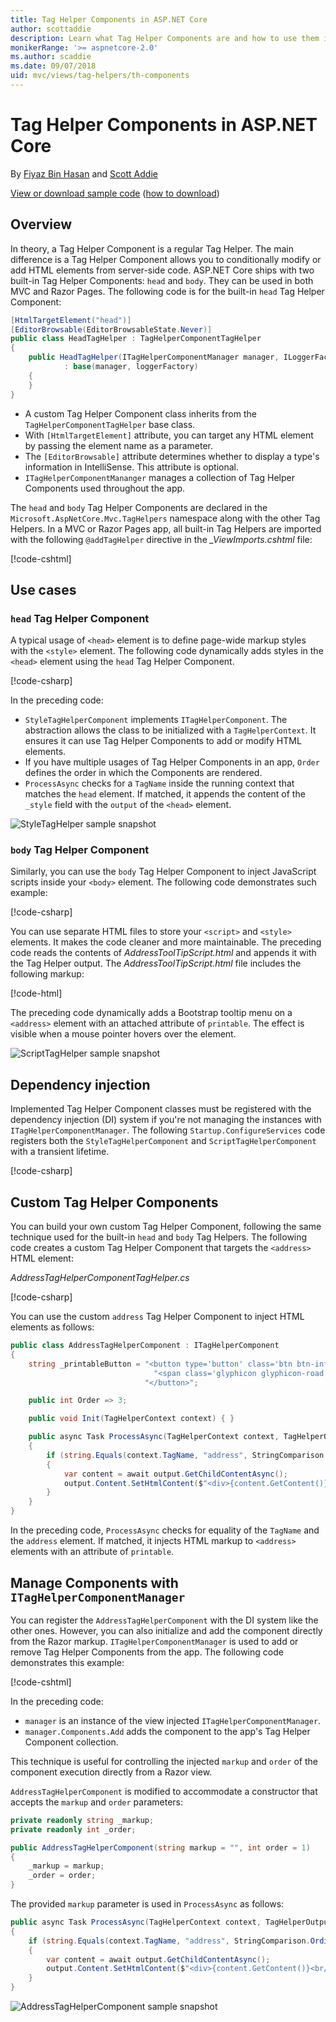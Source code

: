 ```yaml
---
title: Tag Helper Components in ASP.NET Core
author: scottaddie
description: Learn what Tag Helper Components are and how to use them in ASP.NET Core.
monikerRange: '>= aspnetcore-2.0'
ms.author: scaddie
ms.date: 09/07/2018
uid: mvc/views/tag-helpers/th-components
---
```

# Tag Helper Components in ASP.NET Core

By [Fiyaz Bin Hasan](https://github.com/fiyazbinhasan) and [Scott Addie](https://twitter.com/Scott_Addie)

[View or download sample code](https://github.com/aspnet/Docs/tree/master/aspnetcore/mvc/views/tag-helpers/th-components/samples) ([how to download](xref:tutorials/index#how-to-download-a-sample))

## Overview

In theory, a Tag Helper Component is a regular Tag Helper. The main difference is a Tag Helper Component allows you to conditionally modify or add HTML elements from server-side code. ASP.NET Core ships with two built-in Tag Helper Components: `head` and `body`. They can be used in both MVC and Razor Pages. The following code is for the built-in `head` Tag Helper Component:

```csharp
[HtmlTargetElement("head")]
[EditorBrowsable(EditorBrowsableState.Never)]
public class HeadTagHelper : TagHelperComponentTagHelper
{
	public HeadTagHelper(ITagHelperComponentManager manager, ILoggerFactory loggerFactory)
            : base(manager, loggerFactory)
	{
	}
}
```

* A custom Tag Helper Component class inherits from the `TagHelperComponentTagHelper` base class.
* With `[HtmlTargetElement]` attribute, you can target any HTML element by passing the element name as a parameter.
* The `[EditorBrowsable]` attribute determines whether to display a type's information in IntelliSense. This attribute is optional.
* `ITagHelperComponentMananger` manages a collection of Tag Helper Components used throughout the app.

The `head` and `body` Tag Helper Components are declared in the `Microsoft.AspNetCore.Mvc.TagHelpers` namespace along with the other Tag Helpers. In a MVC or Razor Pages app, all built-in Tag Helpers are imported with the following `@addTagHelper` directive in the *_ViewImports.cshtml* file:

[!code-cshtml[](th-components/samples/RazorPagesSample/Pages/_ViewImports.cshtml?name=snippet_AddTagHelperDirective)]

## Use cases

### `head` Tag Helper Component

A typical usage of `<head>` element is to define page-wide markup styles with the `<style>` element. The following code dynamically adds styles in the `<head>` element using the `head` Tag Helper Component.

[!code-csharp[](th-components/samples/RazorPagesSample/TagHelpers/StyleTagHelperComponent.cs?name=snippet_StyleTagHelperComponentClass)]

In the preceding code:

* `StyleTagHelperComponent` implements `ITagHelperComponent`. The abstraction allows the class to be initialized with a `TagHelperContext`. It ensures it can use Tag Helper Components to add or modify HTML elements.
* If you have multiple usages of Tag Helper Components in an app, `Order` defines the order in which the Components are rendered.
* `ProcessAsync` checks for a `TagName` inside the running context that matches the `head` element. If matched, it appends the content of the `_style` field with the `output` of the `<head>` element.

![StyleTagHelper sample snapshot](th-components/_static/style-tag-helper-component.png)

### `body` Tag Helper Component

Similarly, you can use the `body` Tag Helper Component to inject JavaScript scripts inside your `<body>` element. The following code demonstrates such example:

[!code-csharp[](th-components/samples/RazorPagesSample/TagHelpers/ScriptTagHelperComponent.cs?name=snippet_ScriptTagHelperComponentClass)]

You can use separate HTML files to store your `<script>` and `<style>` elements. It makes the code cleaner and more maintainable. The preceding code reads the contents of *AddressToolTipScript.html* and appends it with the Tag Helper output. The *AddressToolTipScript.html* file includes the following markup:

[!code-html[](th-components/samples/RazorPagesSample/Files/AddressToolTipScript.html)]

The preceding code dynamically adds a Bootstrap tooltip menu on a `<address>` element with an attached attribute of `printable`. The effect is visible when a mouse pointer hovers over the element.

![ScriptTagHelper sample snapshot](th-components/_static/script-tag-helper-component.png)

## Dependency injection

Implemented Tag Helper Component classes must be registered with the dependency injection (DI) system if you're not managing the instances with `ITagHelperComponentManager`. The following `Startup.ConfigureServices` code registers both the `StyleTagHelperComponent` and `ScriptTagHelperComponent` with a transient lifetime.

[!code-csharp[](th-components/samples/RazorPagesSample/Startup.cs?name=snippet_ConfigureServices&highlight=11-12)]

## Custom Tag Helper Components

You can build your own custom Tag Helper Component, following the same technique used for the built-in `head` and `body` Tag Helpers. The following code creates a custom Tag Helper Component that targets the `<address>` HTML element:

*AddressTagHelperComponentTagHelper.cs*

[!code-csharp[](th-components/samples/RazorPagesSample/TagHelpers/AddressTagHelperComponentTagHelper.cs?name=snippet_AddressTagHelperComponentTagHelperClass)]

You can use the custom `address` Tag Helper Component to inject HTML elements as follows:

```csharp
public class AddressTagHelperComponent : ITagHelperComponent
{
	string _printableButton = "<button type='button' class='btn btn-info' onclick=\"window.open('https://www.google.com/maps/place/Microsoft+Way,+Redmond,+WA+98052,+USA/@47.6414942,-122.1327809,17z/')\">" +
		                        "<span class='glyphicon glyphicon-road' aria-hidden='true'></span>" +
		                      "</button>";

	public int Order => 3;

	public void Init(TagHelperContext context) { }

	public async Task ProcessAsync(TagHelperContext context, TagHelperOutput output)
    {
		if (string.Equals(context.TagName, "address", StringComparison.OrdinalIgnoreCase) && output.Attributes.ContainsName("printable"))
        {
			var content = await output.GetChildContentAsync();
			output.Content.SetHtmlContent($"<div>{content.GetContent()}</div>{_printableButton}");
        }
    }
}
```

In the preceding code, `ProcessAsync` checks for equality of the `TagName` and the `address` element. If matched, it injects HTML markup to `<address>` elements with an attribute of `printable`.

## Manage Components with `ITagHelperComponentManager`

You can register the `AddressTagHelperComponent` with the DI system like the other ones. However, you can also initialize and add the component directly from the Razor markup. `ITagHelperComponentManager` is used to add or remove Tag Helper Components from the app. The following code demonstrates this example:

[!code-cshtml[](th-components/samples/RazorPagesSample/Pages/Contact.cshtml?name=snippet_ITagHelperComponentManager)]

In the preceding code:

* `manager` is an instance of the view injected `ITagHelperComponentManager`.
* `manager.Components.Add` adds the component to the app's Tag Helper Component collection.

This technique is useful for controlling the injected `markup` and `order` of the component execution directly from a Razor view.

`AddressTagHelperComponent` is modified to accommodate a constructor that accepts the `markup` and `order` parameters:

```csharp
private readonly string _markup;
private readonly int _order;

public AddressTagHelperComponent(string markup = "", int order = 1)
{
	_markup = markup;
	_order = order;
}
```

The provided `markup` parameter is used in `ProcessAsync` as follows:

```csharp
public async Task ProcessAsync(TagHelperContext context, TagHelperOutput output)
{
	if (string.Equals(context.TagName, "address", StringComparison.OrdinalIgnoreCase) && output.Attributes.ContainsName("printable"))
    {
		var content = await output.GetChildContentAsync();
		output.Content.SetHtmlContent($"<div>{content.GetContent()}<br/>{_markup}</div>{_printableButton}");
    }
}
```

![AddressTagHelperComponent sample snapshot](th-components/_static/address-tag-helper-component.png)
